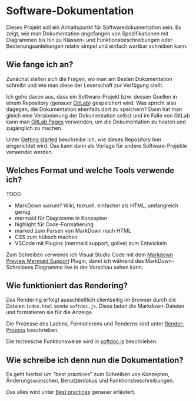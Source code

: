 # Software-Dokumentation

Dieses Projekt soll ein Anhaltspunkt für Softwaredokumentation sein. Es zeigt, wie man Dokumentation angefangen von Spezifikationen mit Diagrammen bis hin zu Klassen- und Funktionsbeschreibungen oder Bedienungsanleitungen relativ simpel und einfach wartbar schreiben kann.

## Wie fange ich an?

Zunächst stellen sich die Fragen, wo man am Besten Dokumentation schreibt und wie man diese der Leserschaft zur Verfügung stellt.

Ich gehe davon aus, dass ein Software-Projekt bzw. dessen Quellen in einem Repository (genauer [GitLab](https://gitlab.com)) gespeichert wird. Was spricht also dagegen, die Dokumentation ebenfalls dort zu speichern? Dann hat man gleich eine Versionierung der Dokumentation selbst und im Falle von GitLab kann man [GitLab Pages](https://docs.gitlab.com/ee/user/project/pages/) verwenden, um die Dokumentation zu hosten und zugänglich zu machen.

Unter [Getting started](GETTINGSTARTED.md) beschreibe ich, wie dieses Repository hier eingerichtet wird. Das kann dann als Vorlage für andere Software-Projekte verwendet werden.

## Welches Format und welche Tools verwende ich?

TODO

- MarkDown warum? Wiki, textuell, einfacher als HTML, umfangreich genug
- mermaid für Diagramme in Konzepten
- highlight für Code-Formatierung
- marked zum Parsen von MarkDown nach HTML
- CSS zum hübsch machen
- VSCode mit Plugins (mermaid support, golive) zum Entwickeln

Zum Schreiben verwende ich Visual Studio Code mit dem [Markdown Preview Mermaid Support](https://marketplace.visualstudio.com/items?itemName=bierner.markdown-mermaid) Plugin, damit ich während des MarkDown-Schreibens Diagramme live in der Vorschau sehen kann.


## Wie funktioniert das Rendering?

Das Rendering erfolgt ausschließlich clientseitig im Browser durch die Dateien `index.html` sowie `softdoc.js`. Diese laden die Markdown-Dateien und formatieren sie für die Anzeige.

Die Prozesse des Ladens, Formatierens und Renderns sind unter [Render-Prozess](umsetzung/RENDERING.md) beschrieben.

Die technische Funktionsweise wird in [softdoc.js](umsetzung/SOFTDOC.md) beschrieben.

## Wie schreibe ich denn nun die Dokumentation?

Es geht hierbei um "best practices" zum Schreiben von Konzepten, Änderungswünschen, Benutzerdokus und Funktionsbeschreibungen.

Das alles wird unter [Best practices](bestpractices/BESTPRACTICES.md) genauer erläutert.